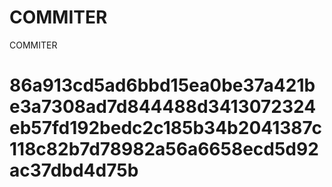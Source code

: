 # COMMITER
COMMITER






# 86a913cd5ad6bbd15ea0be37a421be3a7308ad7d844488d3413072324eb57fd192bedc2c185b34b2041387c118c82b7d78982a56a6658ecd5d92ac37dbd4d75b
